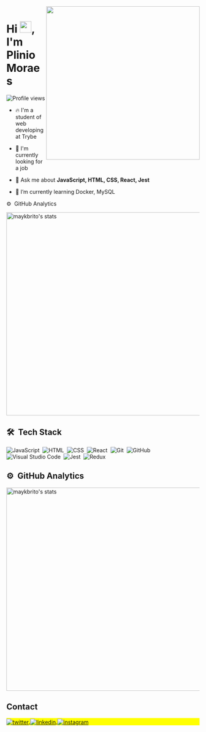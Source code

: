 <img align="right" height="400em" src="https://raw.githubusercontent.com/gist/plinioSMoraes/e3d4458a03b9e08f89bfa9032bb9a1b3/raw/df3d8c2cd2cfdb88eb7c5bd2bf928a7e869d7399/myCard.svg"/>
<h1 align="left">Hi <img src="https://raw.githubusercontent.com/kaueMarques/kaueMarques/master/hi.gif" height="30px">, I'm Plinio Moraes</h1>
<p align="left"> <img src="https://komarev.com/ghpvc/?username=plinioSMoraes&color=blueviolet&style=flat" alt="Profile views" /> </p>

- 🔥 I'm a student of web developing at Trybe 

- 🔭 I'm currently looking for a job

- 💬 Ask me about **JavaScript, HTML, CSS, React, Jest**

- 🌱 I’m currently learning Docker, MySQL

⚙️ &nbsp;GitHub Analytics

<p align="left">
<img width="530em" src="https://github-readme-stats.vercel.app/api?username=plinioSMoraes&show_icons=true&theme=tokyonight" alt="maykbrito's stats"/>
</p>

## 🛠 &nbsp;Tech Stack

![JavaScript](https://img.shields.io/badge/-JavaScript-05122A?style=flat&logo=javascript)&nbsp;
![HTML](https://img.shields.io/badge/-HTML-05122A?style=flat&logo=HTML5)&nbsp;
![CSS](https://img.shields.io/badge/-CSS-05122A?style=flat&logo=CSS3&logoColor=1572B6)&nbsp;
![React](https://img.shields.io/badge/-React-05122A?style=flat&logo=react)&nbsp;
![Git](https://img.shields.io/badge/-Git-05122A?style=flat&logo=git)&nbsp;
![GitHub](https://img.shields.io/badge/-GitHub-05122A?style=flat&logo=github)&nbsp;
![Visual Studio Code](https://img.shields.io/badge/-Visual%20Studio%20Code-05122A?style=flat&logo=visual-studio-code&logoColor=007ACC)&nbsp;
![Jest](https://img.shields.io/badge/-Jest-05122A?style=flat&logo=jest&logoColor=007ACC)&nbsp;
![Redux](https://img.shields.io/badge/-Redux-05122A?style=flat&logo=redux&logoColor=007ACC)&nbsp;
<br>

## ⚙️ &nbsp;GitHub Analytics

<p align="left">
<img width="530em" src="https://github-readme-stats.vercel.app/api?username=plinioSMoraes&show_icons=true&theme=vision-friendly-dark" alt="maykbrito's stats"/>
<br>

## Contact

<p align="left" style="background:yellow">
<a href="https://twitter.com/plinioSMoraes" target="_blank">
  <img align="center" src="https://img.shields.io/badge/-plinioSMoraes-05122A?style=flat&logo=twitter" alt="twitter"/>  
</a>
<a href="https://www.linkedin.com/in/psmoraes/" target="_blank">
  <img align="center" src="https://img.shields.io/badge/-psMoraes-05122A?style=flat&logo=linkedin" alt="linkedin"/>
</a>
<a href="https://www.instagram.com/plinio_moraes/" target="_blank">
 <img align="center" src="https://img.shields.io/badge/-Plinio_Moraes-05122A?style=flat&logo=instagram" alt="instagram"/>
</a>
</p>

<!--

<img width="490em" src="https://github-readme-twitter-gazf.vercel.app/api?id=maykbrito&layout=wide&show_reply=off&show_retweet=off" />


**maykbrito/maykbrito** is a ✨ _special_ ✨ repository because its `README.md` (this file) appears on your GitHub profile.

Here are some ideas to get you started:

- 🔭 I’m currently working on ...
- 🌱 I’m currently learning ...
- 👯 I’m looking to collaborate on ...
- 🤔 I’m looking for help with ...
- 💬 Ask me about ...
- 📫 How to reach me: ...
- 😄 Pronouns: ...
- ⚡ Fun fact: ...

